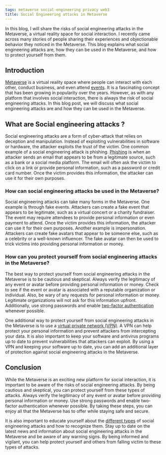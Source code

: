 ```yaml
---
tags: metaverse social-engineering privacy web3
title: Social Engineering attacks in Metaverse
---
```


In this blog, I will share the risks of social engineering attacks in the Metaverse, 
a virtual reality space for social interaction. I recently came across many stories of people sharing their 
experiences and objectionable behavior they noticed in the Metaverse. This blog explains what social engineering
attacks are, how they can be used in the Metaverse, and how to protect yourself from them.

## Introduction

[Metaverse](https://www.wired.com/story/what-is-the-metaverse/) is a virtual reality space where people can interact with each other, conduct business, and even attend [events](https://www.techtarget.com/whatis/feature/Top-metaverse-events). It is a fascinating concept that has been growing in popularity over the years. However, as with any platform that involves social interaction, there is always the risk of social engineering attacks. In this blog post, we will discuss what social engineering attacks are and how they can be used in the Metaverse.

## What are Social engineering attacks ?

Social engineering attacks are a form of cyber-attack that relies on deception and manipulation. Instead of exploiting vulnerabilities in software or hardware, the attacker exploits the trust of the victim. One common example of a social engineering attack is phishing. [Phishing](https://en.wikipedia.org/wiki/Phishing) is when an attacker sends an email that appears to be from a legitimate source, such as a bank or a social media platform. The email will often ask the victim to click on a link or provide personal information, such as a password or credit card number. Once the victim provides this information, the attacker can use it for their own purposes.

### How can social engineering attacks be used in the Metaverse?

Social engineering attacks can take many forms in the Metaverse. One example is through fake events. Attackers can create a fake event that appears to be legitimate, such as a virtual concert or a charity fundraiser. The event may require attendees to provide personal information or even payment to attend. Once the victim provides this information, the attacker can use it for their own purposes. Another example is impersonation. Attackers can create fake avatars that appear to be someone else, such as a celebrity or a well-known influencer. The fake avatar can then be used to trick victims into providing personal information or money.

### How can you protect yourself from social engineering attacks in the Metaverse?

The best way to protect yourself from social engineering attacks in the Metaverse is to be cautious and skeptical. Always verify the legitimacy of any event or avatar before providing personal information or money. Check to see if the event or avatar is associated with a reputable organization or individual. Also, be wary of any requests for personal information or money. Legitimate organizations will not ask for this information upfront. Additionally, use strong passwords and enable [two-factor authentication](https://authy.com/) whenever possible.

One additional way to protect yourself from social engineering attacks in the Metaverse is to use a [virtual private network (VPN)](https://en.wikipedia.org/wiki/Virtual_private_network). A VPN can help protect your personal information and prevent attackers from intercepting your data. It is also important to keep your software and antivirus programs up to date to prevent vulnerabilities that attackers can exploit. By using a VPN and keeping your software up to date, you can add an additional layer of protection against social engineering attacks in the Metaverse.

## Conclusion

While the Metaverse is an exciting new platform for social interaction, it is important to be aware of the risks of social engineering attacks. By being cautious and skeptical, you can protect yourself from these types of attacks. Always verify the legitimacy of any event or avatar before providing personal information or money. Use strong passwords and enable two-factor authentication whenever possible. By taking these steps, you can enjoy all that the Metaverse has to offer while staying safe and secure.

It is also important to educate yourself about the [different types](https://www.upguard.com/blog/social-engineering) of social engineering attacks and how to recognize them. Stay up to date on the latest news and information about social engineering attacks in the Metaverse and be aware of any warning signs. By being informed and vigilant, you can help protect yourself and others from falling victim to these types of attacks.
